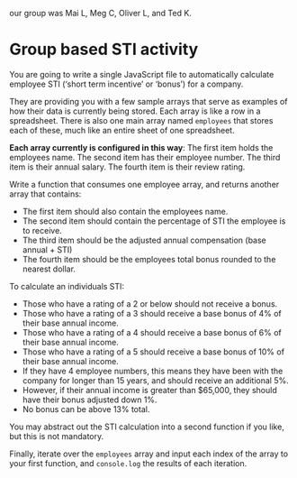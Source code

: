 our group was Mai L, Meg C, Oliver L, and Ted K. 

# Group based STI activity

You are going to write a single JavaScript file to automatically calculate employee STI (‘short term incentive’ or ‘bonus’) for a company.

They are providing you with a few sample arrays that serve as examples of how their data is currently being stored. Each array is like a row in a spreadsheet. There is also one main array named `employees` that stores each of these, much like an entire sheet of one spreadsheet.

**Each array currently is configured in this way**:
The first item holds the employees name.
The second item has their employee number.
The third item is their annual salary.
The fourth item is their review rating.

Write a function that consumes one employee array, and returns another array that contains:
- The first item should also contain the employees name.
- The second item should contain the percentage of STI the employee is to receive.
- The third item should be the adjusted annual compensation (base annual + STI)
- The fourth item should be the employees total bonus rounded to the nearest dollar.

To calculate an individuals STI:
- Those who have a rating of a 2 or below should not receive a bonus.
- Those who have a rating of a 3 should receive a base bonus of 4% of their base annual income.
- Those who have a rating of a 4 should receive a base bonus of 6% of their base annual income.
- Those who have a rating of a 5 should receive a base bonus of 10% of their base annual income.
- If they have 4 employee numbers, this means they have been with the company for longer than 15 years, 
and should receive an additional 5%.
- However, if their annual income is greater than $65,000, they should have their bonus adjusted down 1%. 
- No bonus can be above 13% total.

You may abstract out the STI calculation into a second function if you like, but this is not mandatory.

Finally, iterate over the `employees` array and input each index of the array to your first function, and `console.log` the results of each iteration. 
